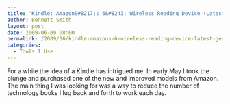 ```yaml
---
title: 'Kindle: Amazon&#8217;s 6&#8243; Wireless Reading Device (Latest Generation)'
author: Bennett Smith
layout: post
date: 2009-06-09 08:00
permalink: /2009/06/kindle-amazons-6-wireless-reading-device-latest-generation/
categories:
  - Tools I Use
---
```

For a while the idea of a Kindle has intrigued me. In early May I took the plunge and purchased one of the new and improved models from Amazon. The main thing I was looking for was a way to reduce the number of technology books I lug back and forth to work each day. 

